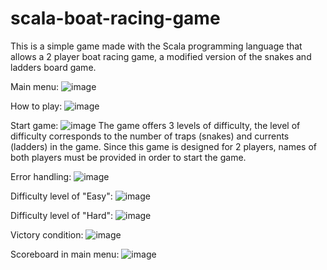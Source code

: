 # scala-boat-racing-game
This is a simple game made with the Scala programming language that allows a 2 player boat racing game, a modified version of the snakes and ladders board game.

Main menu:
![image](https://github.com/NicholasQck/scala-boat-racing-game/assets/102132367/d7686c11-9e28-4004-b25c-45ceef7bf24a)

How to play:
![image](https://github.com/NicholasQck/scala-boat-racing-game/assets/102132367/db2ffcb4-906f-470e-91b1-f48e73b03b77)

Start game:
![image](https://github.com/NicholasQck/scala-boat-racing-game/assets/102132367/c19b86be-de66-4998-8bfe-a1e7a522c0f8)
The game offers 3 levels of difficulty, the level of difficulty corresponds to the number of traps (snakes) and currents (ladders) in the game.
Since this game is designed for 2 players, names of both players must be provided in order to start the game.

Error handling:
![image](https://github.com/NicholasQck/scala-boat-racing-game/assets/102132367/7e7d2b1f-dba9-4af6-b79a-25b8a8d17d8d)

Difficulty level of "Easy":
![image](https://github.com/NicholasQck/scala-boat-racing-game/assets/102132367/66d8b48b-c7c0-4d10-a592-286aef74724c)

Difficulty level of "Hard":
![image](https://github.com/NicholasQck/scala-boat-racing-game/assets/102132367/44bf6811-7781-4465-8b51-bac6db573fdc)

Victory condition:
![image](https://github.com/NicholasQck/scala-boat-racing-game/assets/102132367/e9c32047-b8ca-4a31-9de0-22cef72c224a)

Scoreboard in main menu:
![image](https://github.com/NicholasQck/scala-boat-racing-game/assets/102132367/734ed3dc-9e87-4d1a-a7d9-54c1fae29d4e)
